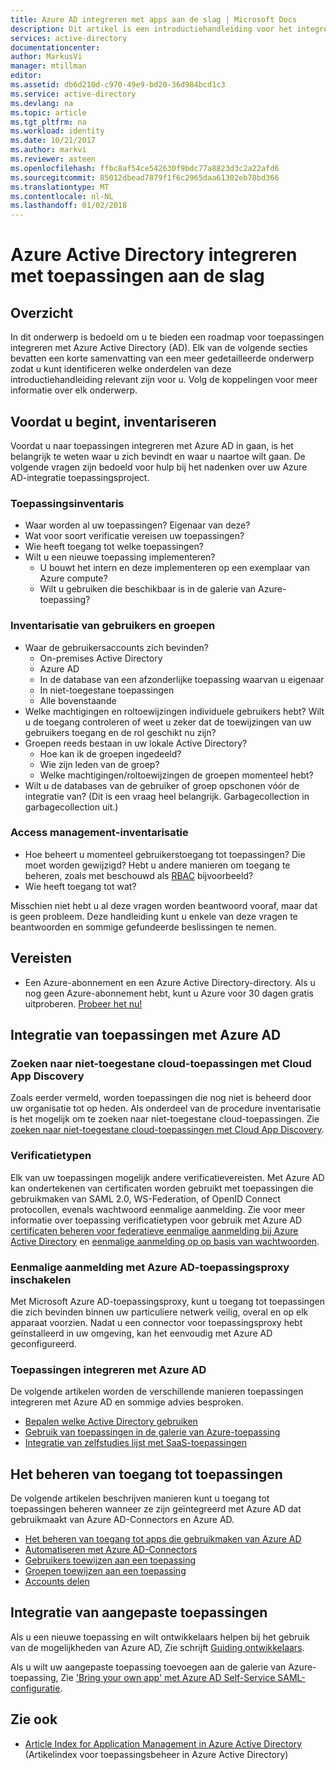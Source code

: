 ```yaml
---
title: Azure AD integreren met apps aan de slag | Microsoft Docs
description: Dit artikel is een introductiehandleiding voor het integreren van Azure Active Directory (AD) met on-premises toepassingen en cloud-toepassingen.
services: active-directory
documentationcenter: 
author: MarkusVi
manager: mtillman
editor: 
ms.assetid: db6d210d-c970-49e9-bd20-36d984bcd1c3
ms.service: active-directory
ms.devlang: na
ms.topic: article
ms.tgt_pltfrm: na
ms.workload: identity
ms.date: 10/21/2017
ms.author: markvi
ms.reviewer: asteen
ms.openlocfilehash: ffbc8af54ce542630f9bdc77a8823d3c2a22afd6
ms.sourcegitcommit: 85012dbead7879f1f6c2965daa61302eb78bd366
ms.translationtype: MT
ms.contentlocale: nl-NL
ms.lasthandoff: 01/02/2018
---
```

# <a name="integrating-azure-active-directory-with-applications-getting-started-guide"></a>Azure Active Directory integreren met toepassingen aan de slag
## <a name="overview"></a>Overzicht
In dit onderwerp is bedoeld om u te bieden een roadmap voor toepassingen integreren met Azure Active Directory (AD). Elk van de volgende secties bevatten een korte samenvatting van een meer gedetailleerde onderwerp zodat u kunt identificeren welke onderdelen van deze introductiehandleiding relevant zijn voor u.  Volg de koppelingen voor meer informatie over elk onderwerp.

## <a name="before-you-begin-take-inventory"></a>Voordat u begint, inventariseren
Voordat u naar toepassingen integreren met Azure AD in gaan, is het belangrijk te weten waar u zich bevindt en waar u naartoe wilt gaan.  De volgende vragen zijn bedoeld voor hulp bij het nadenken over uw Azure AD-integratie toepassingsproject.

### <a name="application-inventory"></a>Toepassingsinventaris
* Waar worden al uw toepassingen? Eigenaar van deze?
* Wat voor soort verificatie vereisen uw toepassingen?
* Wie heeft toegang tot welke toepassingen?
* Wilt u een nieuwe toepassing implementeren?
  * U bouwt het intern en deze implementeren op een exemplaar van Azure compute?
  * Wilt u gebruiken die beschikbaar is in de galerie van Azure-toepassing?

### <a name="user-and-group-inventory"></a>Inventarisatie van gebruikers en groepen
* Waar de gebruikersaccounts zich bevinden?
  * On-premises Active Directory
  * Azure AD
  * In de database van een afzonderlijke toepassing waarvan u eigenaar
  * In niet-toegestane toepassingen
  * Alle bovenstaande
* Welke machtigingen en roltoewijzingen individuele gebruikers hebt? Wilt u de toegang controleren of weet u zeker dat de toewijzingen van uw gebruikers toegang en de rol geschikt nu zijn?
* Groepen reeds bestaan in uw lokale Active Directory?
  * Hoe kan ik de groepen ingedeeld?
  * Wie zijn leden van de groep?
  * Welke machtigingen/roltoewijzingen de groepen momenteel hebt?
* Wilt u de databases van de gebruiker of groep opschonen vóór de integratie van?  (Dit is een vraag heel belangrijk. Garbagecollection in garbagecollection uit.)

### <a name="access-management-inventory"></a>Access management-inventarisatie
* Hoe beheert u momenteel gebruikerstoegang tot toepassingen? Die moet worden gewijzigd?  Hebt u andere manieren om toegang te beheren, zoals met beschouwd als [RBAC](role-based-access-control-configure.md) bijvoorbeeld?
* Wie heeft toegang tot wat?

Misschien niet hebt u al deze vragen worden beantwoord vooraf, maar dat is geen probleem.  Deze handleiding kunt u enkele van deze vragen te beantwoorden en sommige gefundeerde beslissingen te nemen.

## <a name="prerequisites"></a>Vereisten
* Een Azure-abonnement en een Azure Active Directory-directory.  Als u nog geen Azure-abonnement hebt, kunt u Azure voor 30 dagen gratis uitproberen. [Probeer het nu!](https://azure.microsoft.com/trial/get-started-active-directory/)

## <a name="application-integration-with-azure-ad"></a>Integratie van toepassingen met Azure AD
### <a name="finding-unsanctioned-cloud-applications-with-cloud-app-discovery"></a>Zoeken naar niet-toegestane cloud-toepassingen met Cloud App Discovery
Zoals eerder vermeld, worden toepassingen die nog niet is beheerd door uw organisatie tot op heden.  Als onderdeel van de procedure inventarisatie is het mogelijk om te zoeken naar niet-toegestane cloud-toepassingen. Zie [zoeken naar niet-toegestane cloud-toepassingen met Cloud App Discovery](active-directory-cloudappdiscovery-whatis.md).

### <a name="authentication-types"></a>Verificatietypen
Elk van uw toepassingen mogelijk andere verificatievereisten. Met Azure AD kan ondertekenen van certificaten worden gebruikt met toepassingen die gebruikmaken van SAML 2.0, WS-Federation, of OpenID Connect protocollen, evenals wachtwoord eenmalige aanmelding. Zie voor meer informatie over toepassing verificatietypen voor gebruik met Azure AD [certificaten beheren voor federatieve eenmalige aanmelding bij Azure Active Directory](active-directory-sso-certs.md) en [eenmalige aanmelding op op basis van wachtwoorden](active-directory-appssoaccess-whatis.md).

### <a name="enabling-sso-with-azure-ad-app-proxy"></a>Eenmalige aanmelding met Azure AD-toepassingsproxy inschakelen
Met Microsoft Azure AD-toepassingsproxy, kunt u toegang tot toepassingen die zich bevinden binnen uw particuliere netwerk veilig, overal en op elk apparaat voorzien. Nadat u een connector voor toepassingsproxy hebt geïnstalleerd in uw omgeving, kan het eenvoudig met Azure AD geconfigureerd.

### <a name="integrating-applications-with-azure-ad"></a>Toepassingen integreren met Azure AD
De volgende artikelen worden de verschillende manieren toepassingen integreren met Azure AD en sommige advies besproken.

* [Bepalen welke Active Directory gebruiken](active-directory-administer.md)
* [Gebruik van toepassingen in de galerie van Azure-toepassing](active-directory-appssoaccess-whatis.md)
* [Integratie van zelfstudies lijst met SaaS-toepassingen](active-directory-saas-tutorial-list.md)

## <a name="managing-access-to-applications"></a>Het beheren van toegang tot toepassingen
De volgende artikelen beschrijven manieren kunt u toegang tot toepassingen beheren wanneer ze zijn geïntegreerd met Azure AD dat gebruikmaakt van Azure AD-Connectors en Azure AD.

* [Het beheren van toegang tot apps die gebruikmaken van Azure AD](active-directory-managing-access-to-apps.md)
* [Automatiseren met Azure AD-Connectors](active-directory-saas-app-provisioning.md)
* [Gebruikers toewijzen aan een toepassing](active-directory-applications-guiding-developers-assigning-users.md)
* [Groepen toewijzen aan een toepassing](active-directory-applications-guiding-developers-assigning-groups.md)
* [Accounts delen](active-directory-sharing-accounts.md)

## <a name="integrating-custom-applications"></a>Integratie van aangepaste toepassingen
Als u een nieuwe toepassing en wilt ontwikkelaars helpen bij het gebruik van de mogelijkheden van Azure AD, Zie schrijft [Guiding ontwikkelaars](active-directory-applications-guiding-developers-for-lob-applications.md).

Als u wilt uw aangepaste toepassing toevoegen aan de galerie van Azure-toepassing, Zie ['Bring your own app' met Azure AD Self-Service SAML-configuratie](https://cloudblogs.microsoft.com/enterprisemobility/2015/06/17/bring-your-own-app-with-azure-ad-self-service-saml-configuration-now-in-preview/).

## <a name="see-also"></a>Zie ook
* [Article Index for Application Management in Azure Active Directory](active-directory-apps-index.md) (Artikelindex voor toepassingsbeheer in Azure Active Directory)

